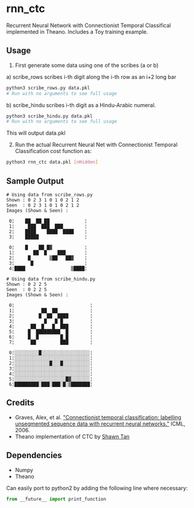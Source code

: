 # rnn_ctc

Recurrent Neural Network with Connectionist Temporal Classifical implemented in Theano. Includes a Toy training example.

## Usage

1) First generate some data using one of the scribes (a or b)

a) scribe_rows scribes i-th digit along the i-th row as an i+2 long bar  
```sh
python3 scribe_rows.py data.pkl
# Run with no arguments to see full usage
```

b) scribe_hindu scribes i-th digit as a Hindu-Arabic numeral.   
```sh
python3 scribe_hindu.py data.pkl
# Run with no arguments to see full usage
```
This will output data.pkl

2) Run the actual Recurrent Neural Net with Connectionist Temporal Classification cost function as:
```sh
python3 rnn_ctc data.pkl [nHidden]
```

## Sample Output
```
# Using data from scribe_rows.py
Shown : 0 2 3 1 0 1 0 2 1 2   
Seen  : 0 2 3 1 0 1 0 2 1 2   
Images (Shown & Seen) : 

 0¦    ██  ██ ██             ¦  
 1¦     ███  ███  ███        ¦  
 2¦    ████    ████  ████    ¦  
 3¦    █████                 ¦  

 0¦    █    ██ █▓            ¦  
 1¦       ██  █    ███       ¦  
 2¦     █       ▒██   ██▓    ¦  
 3¦      █                   ¦  
 4¦████                 ▒████¦  

# Using data from scribe_hindu.py
Shown : 0 2 2 5 
Seen  : 0 2 2 5 
Images (Shown & Seen) : 

 0¦                            ¦
 1¦          ██  ██            ¦
 2¦         █  ██  ████        ¦
 3¦           █   █ █          ¦
 4¦      ██  █   █  ███        ¦
 5¦     █  █████████  █        ¦
 6¦     █  █        █ █        ¦
 7¦      ██         ███        ¦
 
 0¦░░░░░░░░░█░░░░░░░░░░░░░░░░░░¦
 1¦░░░░░░░░░░░░░░░░░░░░░░░░░░░░¦
 2¦░░░░░░░░░░░░░█░░░█░░░░░░░░░░¦
 3¦░░░░░░░░░░░░░░░░░░░░░░░░░░░░¦
 4¦░░░░░░░░░░░░░░░░░░░░░░░░░░░░¦
 5¦░░░░░░░░░░░░░░░░░░░█▓░░░░░░░¦
 6¦█████████░███░███░█░▒███████¦

```

## Credits
* Graves, Alex, et al. ["Connectionist temporal classification: labelling unsegmented sequence data with recurrent neural networks."](http://machinelearning.wustl.edu/mlpapers/paper_files/icml2006_GravesFGS06.pdf) ICML, 2006.
* Theano implementation of CTC by [Shawn Tan](https://github.com/shawntan/rnn-experiment/)

## Dependencies
* Numpy
* Theano

Can easily port to python2 by adding the following line where necessary:
``` python
from __future__ import print_function
```
